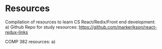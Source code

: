 # Resources
Compilation of resources to learn CS
React/Redix/Front end development:
a) Github Repo for study resources: https://github.com/markerikson/react-redux-links

COMP 382 resources:
a)
